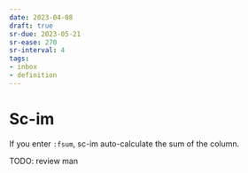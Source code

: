 ```yaml
---
date: 2023-04-08
draft: true
sr-due: 2023-05-21
sr-ease: 270
sr-interval: 4
tags:
- inbox
- definition
---
```


# Sc-im

If you enter `:fsum`, sc-im auto-calculate the sum of the column.

TODO: review man